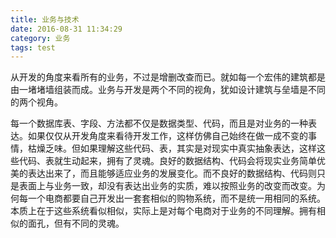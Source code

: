 ```yaml
---
title: 业务与技术
date: 2016-08-31 11:34:29
category: 业务
tags: test
---
```

从开发的角度来看所有的业务，不过是增删改查而已。就如每一个宏伟的建筑都是由一堵堵墙组装而成。业务与开发是两个不同的视角，犹如设计建筑与垒墙是不同的两个视角。
<!--- More --->
每一个数据库表、字段、方法都不仅是数据类型、代码，而且是对业务的一种表达。如果仅仅从开发角度来看待开发工作，这样仿佛自己始终在做一成不变的事情，枯燥乏味。但如果理解这些代码、表，其实是对现实中真实抽象表达，这样这些代码、表就生动起来，拥有了灵魂。良好的数据结构、代码会将现实业务简单优美的表达出来了，而且能够适应业务的发展变化。而不良好的数据结构、代码则只是表面上与业务一致，却没有表达出业务的实质，难以按照业务的改变而改变。为何每一个电商都要自己开发出一套套相似的购物系统，而不是统一用相同的系统。本质上在于这些系统看似相似，实际上是对每个电商对于业务的不同理解。拥有相似的面孔，但有不同的灵魂。
